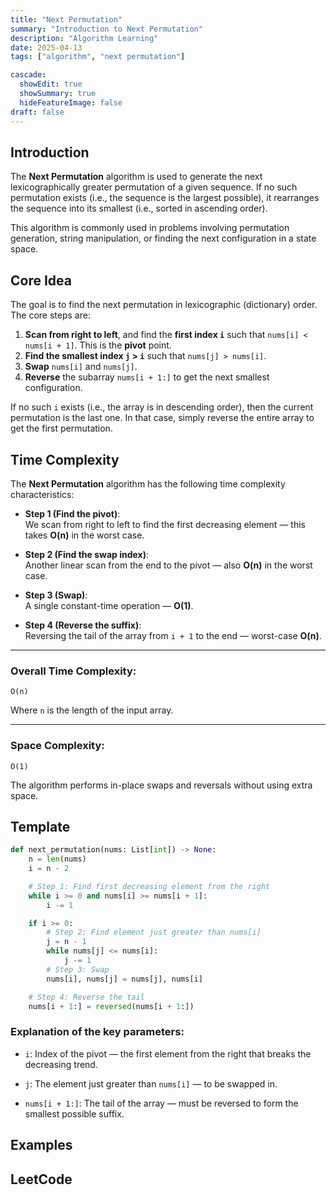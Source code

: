 ```yaml
---
title: "Next Permutation"
summary: "Introduction to Next Permutation"
description: "Algorithm Learning"
date: 2025-04-13
tags: ["algorithm", "next permutation"]

cascade:
  showEdit: true
  showSummary: true
  hideFeatureImage: false
draft: false
---
```


## Introduction

The **Next Permutation** algorithm is used to generate the next lexicographically greater permutation of a given sequence. If no such permutation exists (i.e., the sequence is the largest possible), it rearranges the sequence into its smallest (i.e., sorted in ascending order).

This algorithm is commonly used in problems involving permutation generation, string manipulation, or finding the next configuration in a state space.

## Core Idea

The goal is to find the next permutation in lexicographic (dictionary) order. The core steps are:

1. **Scan from right to left**, and find the **first index `i`** such that `nums[i] < nums[i + 1]`. This is the **pivot** point.
2. **Find the smallest index `j` > `i`** such that `nums[j] > nums[i]`.
3. **Swap** `nums[i]` and `nums[j]`.
4. **Reverse** the subarray `nums[i + 1:]` to get the next smallest configuration.

If no such `i` exists (i.e., the array is in descending order), then the current permutation is the last one. In that case, simply reverse the entire array to get the first permutation.

## Time Complexity

The **Next Permutation** algorithm has the following time complexity characteristics:

- **Step 1 (Find the pivot)**:  
  We scan from right to left to find the first decreasing element — this takes **O(n)** in the worst case.

- **Step 2 (Find the swap index)**:  
  Another linear scan from the end to the pivot — also **O(n)** in the worst case.

- **Step 3 (Swap)**:  
  A single constant-time operation — **O(1)**.

- **Step 4 (Reverse the suffix)**:  
  Reversing the tail of the array from `i + 1` to the end — worst-case **O(n)**.

---

### Overall Time Complexity:

```
O(n)
```

Where `n` is the length of the input array.

---

### Space Complexity:

```
O(1)
```

The algorithm performs in-place swaps and reversals without using extra space.



## Template

```python
def next_permutation(nums: List[int]) -> None:
    n = len(nums)
    i = n - 2

    # Step 1: Find first decreasing element from the right
    while i >= 0 and nums[i] >= nums[i + 1]:
        i -= 1

    if i >= 0:
        # Step 2: Find element just greater than nums[i]
        j = n - 1
        while nums[j] <= nums[i]:
            j -= 1
        # Step 3: Swap
        nums[i], nums[j] = nums[j], nums[i]

    # Step 4: Reverse the tail
    nums[i + 1:] = reversed(nums[i + 1:])
```
### Explanation of the key parameters:

- `i`: Index of the pivot — the first element from the right that breaks the decreasing trend.

- `j`: The element just greater than `nums[i]` — to be swapped in.

- `nums[i + 1:]`: The tail of the array — must be reversed to form the smallest possible suffix.

## Examples

## LeetCode